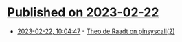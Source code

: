 # [Published on 2023-02-22](index.md)

* [2023-02-22, 10:04:47](https://lobste.rs/s/qlr5wl/theo_de_raadt_on_pinsyscall_2) - [Theo de Raadt on pinsyscall(2)](https://undeadly.org/cgi?action=article;sid=20230222064027)
